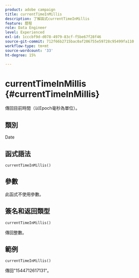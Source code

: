 ```yaml
---
product: adobe campaign
title: currentTimeInMillis
description: 了解函式currentTimeInMillis
feature: 歷程
role: Data Engineer
level: Experienced
exl-id: 1cccbf9d-d078-4979-83cf-f5be67f28f46
source-git-commit: 712f66b2715bac0af206755e59728c95499fa110
workflow-type: tm+mt
source-wordcount: '33'
ht-degree: 15%

---
```


# currentTimeInMillis {#currentTimeInMillis}

傳回目前時間（以Epoch毫秒為單位）。

## 類別

Date

## 函式語法

`currentTimeInMillis()`

## 參數

此函式不使用參數。

## 簽名和返回類型

`currentTimeInMillis()`

傳回整數。

## 範例

`currentTimeInMillis()`

傳回&quot;1544712617131&quot;。
